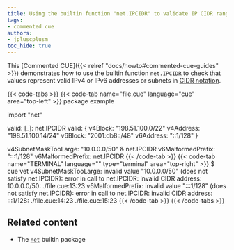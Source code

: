 ```yaml
---
title: Using the builtin function "net.IPCIDR" to validate IP CIDR ranges
tags:
- commented cue
authors:
- jpluscplusm
toc_hide: true
---
```


This [Commented CUE]({{< relref "docs/howto#commented-cue-guides" >}})
demonstrates how to use the builtin function `net.IPCIDR` to check that values
represent valid IPv4 or IPv6 addresses or subnets in
[CIDR notation](https://en.wikipedia.org/wiki/Classless_Inter-Domain_Routing#CIDR_notation).

{{< code-tabs >}}
{{< code-tab name="file.cue" language="cue"  area="top-left" >}}
package example

import "net"

valid: [_]: net.IPCIDR
valid: {
	v4Block:   "198.51.100.0/22"
	v4Address: "198.51.100.14/24"
	v6Block:   "2001:db8::/48"
	v6Address: "::1/128"
}

v4SubnetMaskTooLarge: "10.0.0.0/50" & net.IPCIDR
v6MalformedPrefix:    ":::1/128"
v6MalformedPrefix:    net.IPCIDR
{{< /code-tab >}}
{{< code-tab name="TERMINAL" language="" type="terminal" area="top-right" >}}
$ cue vet
v4SubnetMaskTooLarge: invalid value "10.0.0.0/50" (does not satisfy net.IPCIDR): error in call to net.IPCIDR: invalid CIDR address: 10.0.0.0/50:
    ./file.cue:13:23
v6MalformedPrefix: invalid value ":::1/128" (does not satisfy net.IPCIDR): error in call to net.IPCIDR: invalid CIDR address: :::1/128:
    ./file.cue:14:23
    ./file.cue:15:23
{{< /code-tab >}}
{{< /code-tabs >}}

## Related content

- The [`net`](https://pkg.go.dev/cuelang.org/go/pkg/net) builtin package
